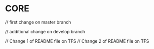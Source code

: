 # CORE

// first change on master branch

// additional change on develop branch

// Change 1 of README file on TFS
// Change 2 of README file on TFS